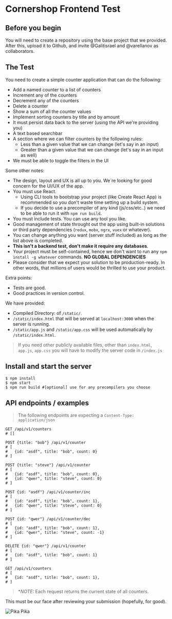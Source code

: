 # Cornershop Frontend Test

## Before you begin

You will need to create a repository using the base project that we provided. After this, upload it to Github, and invite
@Galitisrael and @varellanov as collaborators.

## The Test

You need to create a simple counter application that can do the following:

- Add a named counter to a list of counters
- Increment any of the counters
- Decrement any of the counters
- Delete a counter
- Show a sum of all the counter values
- Implement sorting counters by title and by amount
- It must persist data back to the server (using the API we're providing you)
- A text based searchbar
- A section where we can filter counters by the following rules:
  - Less than a given value that we can change (let's say in an input)
  - Greater than a given value that we can change (let's say in an input as well)
- We must be able to toggle the filters in the UI

Some other notes:

- The design, layout and UX is all up to you. We´re looking for good concern for the UI/UX of the app.
- You must use React.
  - Using CLI tools to bootstrap your project (like Create React App) is recommended so you don't waste time setting up a build system.
  - If you decide to use a precompiler of any kind (js/css/etc..) we need to be able to run it with `npm run build`.
- You must include tests. You can use any tool you like.
- Good management of state throught out the app using built-in solutions or third party dependencies (`redux`, `mobx`, `ngrx`, `vuex` or whatever).
- You can change anything you want (server stuff included) as long as the list above is completed.
- **This isn't a backend test, don't make it require any databases**.
- Your project must be self-contained, hence we don't want to run any `npm install -g whatever` commands. **NO GLOBAL DEPENDENCIES**
- Please consider that we expect your solution to be production-ready. In other words, that millions of users would be thrilled to use your product.

Extra points:

- Tests are good.
- Good practices in version control.

We have provided:

- Compiled Directory: of `/static/`.
- `/static/index.html` that will be served at `localhost:3000` when the server is running.
- `/static/app.js` and `/static/app.css` will be used automatically by `/static/index.html`.

> If you need other publicly available files, other than `index.html`, `app.js`, `app.css` you will have to modify the server code in `/index.js`

## Install and start the server

```
$ npm install
$ npm start
$ npm run build #[optional] use for any precompilers you choose
```

## API endpoints / examples

> The following endpoints are expecting a `Content-Type: application/json`

```
GET /api/v1/counters
# []

POST {title: "bob"} /api/v1/counter
# [
#   {id: "asdf", title: "bob", count: 0}
# ]

POST {title: "steve"} /api/v1/counter
# [
#   {id: "asdf", title: "bob", count: 0},
#   {id: "qwer", title: "steve", count: 0}
# ]

POST {id: "asdf"} /api/v1/counter/inc
# [
#   {id: "asdf", title: "bob", count: 1},
#   {id: "qwer", title: "steve", count: 0}
# ]

POST {id: "qwer"} /api/v1/counter/dec
# [
#   {id: "asdf", title: "bob", count: 1},
#   {id: "qwer", title: "steve", count: -1}
# ]

DELETE {id: "qwer"} /api/v1/counter
# [
#   {id: "asdf", title: "bob", count: 1}
# ]

GET /api/v1/counters
# [
#   {id: "asdf", title: "bob", count: 1},
# ]
```

> \*_NOTE:_ Each request returns the current state of all counters.

This must be our face after reviewing your submission (hopefully, for good).

![Pika Pika](https://as01.epimg.net/epik/imagenes/2018/11/16/portada/1542384053_864693_1542384302_noticia_normal.jpg)
